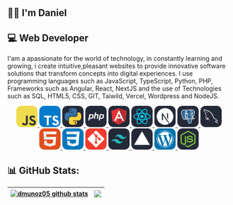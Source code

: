 ## 👋🏻 I'm Daniel

## 💻 Web Developer

I'am a apassionate for the world of technology, in constantly learning and growing, i create intuitive,pleasant websites to provide innovative software solutions that transform concepts into digital experiences. I use programming languages ​​such as JavaScript, TypeScript, Python, PHP, Frameworks such as Angular, React, NextJS and the use of Technologies such as SQL, HTML5, CSS, GIT, Taiwild, Vercel, Wordpress and NodeJS.

<p align="center">
  <a href="https://skillicons.dev">
    <img src="./icons/JavaScript.svg" width="48">
    <img src="./icons/TypeScript.svg" width="48">
    <img src="./icons/Python-Dark.svg" width="48">
    <img src="./icons/PHP-Dark.svg" width="48">
    <img src="./icons/Angular-Dark.svg" width="48">
    <img src="./icons/React-Dark.svg" width="48">
    <img src="./icons/NextJS-Dark.svg" width="48">
    <img src="./icons/PostgreSQL-Dark.svg" width="48">
    <img src="./icons/MySQL-Dark.svg"  width="48">
    <img src="./icons/HTML.svg" width="48">
    <img src="./icons/CSS.svg" width="48">
    <img src="./icons/Git.svg" width="48">
    <img src="./icons/TailwindCSS-Dark.svg" width="48">
    <img src="./icons/Vercel-Dark.svg" width="48">
    <img src="./icons/Wordpress.svg" width="48">
    <img src="./icons/NodeJS-Dark.svg" width="48">
  </a>
</p>


## 📊 GitHub Stats:

| <a href="https://github.com/dmunoz05"><img align="center" src="http://github-readme-streak-stats.herokuapp.com?user=dmunoz05&theme=radical" alt="dmunoz05 github stats" /></a> | <a href="https://github.com/dmunoz05"><img align="center" src="https://github-readme-stats.vercel.app/api/top-langs/?username=dmunoz05&theme=tokyonight" /></a> |
| ------------- | ------------- |